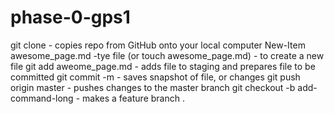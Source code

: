 # phase-0-gps1
git clone - copies repo from GitHub onto your local computer
New-Item awesome_page.md -tye file (or touch awesome_page.md) - to create a new file
git add aweome_page.md - adds file to staging and prepares file to be committed
git commit -m - saves snapshot of file, or changes
git push origin master - pushes changes to the master branch
git checkout -b add-command-long - makes a feature branch
.